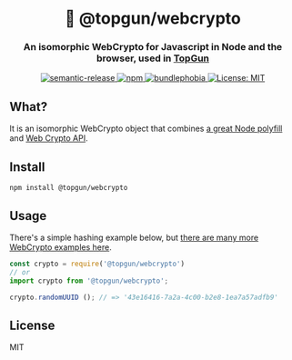 <h1 align="center" style="border-bottom: none;">🔑 @topgun/webcrypto</h1>
<h3 align="center">An isomorphic WebCrypto for Javascript in Node and the browser, used in <a href="https://github.com/TopGunBuild/topgun">TopGun</a></h3>

<p align="center">
  <a href="https://github.com/semantic-release/semantic-release">
      <img alt="semantic-release" src="https://img.shields.io/badge/%20%20%F0%9F%93%A6%F0%9F%9A%80-semantic--release-e10079.svg">
  </a>
  <a href="https://npm.im/@topgun/webcrypto">
    <img alt="npm" src="https://badgen.net/npm/v/@topgun/webcrypto">
  </a>
  <a href="https://bundlephobia.com/result?p=@topgun/webcrypto">
    <img alt="bundlephobia" src="https://img.shields.io/bundlephobia/minzip/@topgun/webcrypto.svg">
  </a>
  <a href="https://opensource.org/licenses/MIT">
      <img alt="License: MIT" src="https://img.shields.io/badge/License-MIT-yellow.svg">
  </a>
</p>

## What?

It is an isomorphic WebCrypto object that combines [a great Node polyfill](https://github.com/PeculiarVentures/webcrypto) and [Web Crypto API](https://developer.mozilla.org/en-US/docs/Web/API/Web_Crypto_API).

## Install

`npm install @topgun/webcrypto`

## Usage

There's a simple hashing example below, but [there are many more WebCrypto examples here](https://github.com/diafygi/webcrypto-examples).

```javascript
const crypto = require('@topgun/webcrypto')
// or
import crypto from '@topgun/webcrypto';

crypto.randomUUID (); // => '43e16416-7a2a-4c00-b2e8-1ea7a57adfb9'
```

## License

MIT
